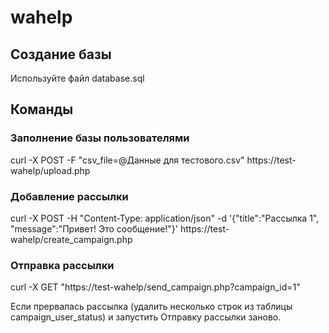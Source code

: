 # wahelp

## Создание базы

Используйте файл database.sql

## Команды

### Заполнение базы пользователями

curl -X POST -F "csv_file=@Данные для тестового.csv" https://test-wahelp/upload.php

### Добавление рассылки

curl -X POST -H "Content-Type: application/json" -d '{"title":"Рассылка 1", "message":"Привет! Это сообщение!"}' https://test-wahelp/create_campaign.php

### Отправка рассылки

curl -X GET "https://test-wahelp/send_campaign.php?campaign_id=1"


Если прервалась рассылка (удалить несколько строк из таблицы campaign_user_status) и запустить Отправку рассылки заново.
